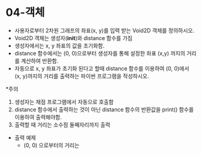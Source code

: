 # 04-객체

- 사용자로부터 2차원 그래프의 좌표(x, y)를 입력 받는 Void2D 객체를 정의하시오.
- Void2D 객체는 생성자(__init__)와 distance 함수를 가짐
- 생성자에서는 x, y 좌표의 값을 초기화함.
- distance 함수에서는 (0, 0)으로부터 생성자를 통해 설정한 좌표 (x,y) 까지의 거리를 계산하여 반환함.
- 자동으로 x, y 좌표가 초기화 된다고 할때 distance 함수를 이용하여 (0, 0)에서 (x, y)까지의 거리를 출력하는 파이썬 프로그램을 작성하시오.

*주의
1) 생성자는 채점 프로그램에서 자동으로 호출함
2) distance 함수에서 출력하는 것이 아닌 distance 함수의 반환값을 print() 함수를 이용하여 출력해야함.
3) 출력할 때 거리는 소수점 둘째자리까지 출력
  
- 출력 예제
  * (0, 0) 으로부터의 거리는 
